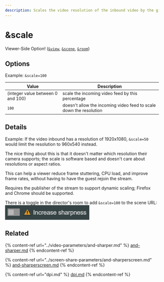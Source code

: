 ```yaml
---
description: Scales the video resolution of the inbound video by the given percent
---
```


# \&scale

Viewer-Side Option! ([`&view`](view.md), [`&scene`](scene.md), [`&room`](../../general-settings/room.md))

## Options

Example: `&scale=100`

| Value                             | Description                                                        |
| --------------------------------- | ------------------------------------------------------------------ |
| (integer value between 0 and 100) | scale the incoming video feed by this percentage                   |
| `100`                             | doesn't allow the incoming video feed to scale down the resolution |

## Details

Example: If the video inbound has a resolution of 1920x1080, `&scale=50` would limit the resolution to 960x540 instead.

The nice thing about this is that it doesn't matter which resolution their camera supports; the scale is software based and doesn't care about resolutions or aspect ratios.

This can help a viewer reduce frame stuttering, CPU load, and improve frame rates, without having to have the guest rejoin the stream.

Requires the publisher of the stream to support dynamic scaling; Firefox and Chrome should be supported.

There is a toggle in the director's room to add `&scale=100` to the scene URL:\
![](<../../.gitbook/assets/image (10) (1) (1) (1) (1).png>)

## Related

{% content-ref url="../video-parameters/and-sharper.md" %}
[and-sharper.md](../video-parameters/and-sharper.md)
{% endcontent-ref %}

{% content-ref url="../screen-share-parameters/and-sharperscreen.md" %}
[and-sharperscreen.md](../screen-share-parameters/and-sharperscreen.md)
{% endcontent-ref %}

{% content-ref url="dpi.md" %}
[dpi.md](dpi.md)
{% endcontent-ref %}
